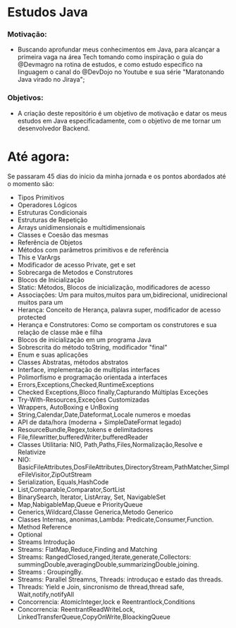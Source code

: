 # Estudos Java

### Motivação: 
 - Buscando aprofundar meus conhecimentos em Java, para alcançar a primeira vaga na área Tech tomando como inspiração o guia 
do @Devmagro na rotina de estudos, e como estudo especifico na linguagem o canal do @DevDojo no Youtube e sua série "Maratonando Java virado no Jiraya";

### Objetivos:
- A criação deste repositório é um objetivo de motivação e datar os meus estudos em Java especificadamente, com o objetivo de me tornar um desenvolvedor Backend.
# Até agora:
 Se passaram 45 dias do inicio da minha jornada e os pontos abordados até o momento são:
- Tipos Primitivos
- Operadores Lógicos
- Estruturas Condicionais
- Estruturas de Repetição
- Arrays unidimensionais e multidimensionais
- Classes e Coesão das mesmas
- Referência de Objetos
- Métodos com parâmetros primitivos e de referência
- This e VarArgs
- Modificador de acesso Private, get e set
- Sobrecarga de Metodos e Construtores
- Blocos de Inicialização
- Static: Métodos, Blocos de inicialização, modificadores de acesso
- Associações: Um para muitos,muitos para um,bidirecional, unidirecional muitos para um
- Herança: Conceito de Herança, palavra super, modificador de acesso protected
- Herança e Construtores: Como se comportam os construtores e sua relação de classe mãe e filha
- Blocos de inicialização em um programa Java
- Sobrescrita do método toString, modificador "final"
- Enum e suas aplicações
- Classes Abstratas, métodos abstratos
- Interface, implementação de multiplas interfaces
- Polimorfismo e programação orientada a interfaces
- Errors,Exceptions,Checked,RuntimeExceptions
- Checked Exceptions,Bloco finally,Capturando Múltiplas Exceções
- Try-With-Resources,Exceções Customizadas
- Wrappers, AutoBoxing e UnBoxing
- String,Calendar,Date,Dateformat,Locale numeros e moedas
- API de data/hora (moderna + SimpleDateFormat legado)
- ResourceBundle,Regex,tokens e delimitadores
- File,filewritter,bufferedWriter,bufferedReader
- Classes Utilitaria: NIO, Path,Paths,Files,Normalização,Resolve e Relativize
- NIO: BasicFileAttributes,DosFileAttributes,DirectoryStream,PathMatcher,SimpleFileVisitor,ZipOutStream
- Serialization, Equals,HashCode
- List,Comparable,Comparator,SortList
- BinarySearch, Iterator, ListArray, Set, NavigableSet
- Map,NabigableMap,Queue e PriorityQueue
- Generics,Wildcard,Classe Generica,Metodo Generico
- Classes Internas, anonimas,Lambda: Predicate,Consumer,Function.
- Method Reference
- Optional
- Streams Introdução
- Streams: FlatMap,Reduce,Finding and Matching
- Streams: RangedClosed,ranged,iterate,generate,Collectors: summingDouble,averagingDouble,summarizingDouble,joining.
- Streams : GroupingBy.
- Streams: Parallel Streamns, Threads: introduçao e estado das threads.
- Threads: Yield e  Join, sincronismo de thread,thread safe, Wait,notify,notifyAll
- Concorrencia: AtomicInteger,lock e Reentrantlock,Conditions
- Concorrencia: ReentrantReadWriteLock, LinkedTransferQueue,CopyOnWrite,BloackingQueue